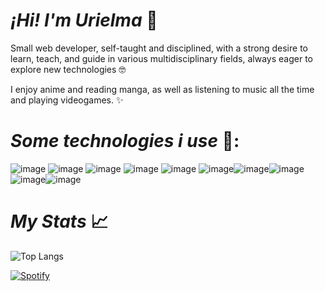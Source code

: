 # *¡Hi! I'm Urielma* 👋

Small web developer, self-taught and disciplined, with a strong desire to learn, teach, and guide in various multidisciplinary fields, always eager to explore new technologies 🤓

I enjoy anime and reading manga, as well as listening to music all the time and playing videogames. ✨

# *Some technologies i use* 🚀:
![image](https://img.shields.io/badge/Wordpress-21759B?style=for-the-badge&logo=wordpress&logoColor=white) ![image](https://img.shields.io/badge/Vercel-000000?style=for-the-badge&logo=vercel&logoColor=white)
![image](https://img.shields.io/badge/MySQL-005C84?style=for-the-badge&logo=mysql&logoColor=white) ![image](https://img.shields.io/badge/PostgreSQL-316192?style=for-the-badge&logo=postgresql&logoColor=white)
![image](https://img.shields.io/badge/PowerBI-F2C811?style=for-the-badge&logo=Power%20BI&logoColor=white) ![image](https://img.shields.io/badge/CSS3-1572B6?style=for-the-badge&logo=css3&logoColor=white)![image](https://img.shields.io/badge/HTML5-E34F26?style=for-the-badge&logo=html5&logoColor=white)![image](https://img.shields.io/badge/Python-FFD43B?style=for-the-badge&logo=python&logoColor=blue)![image](https://img.shields.io/badge/GitHub-100000?style=for-the-badge&logo=github&logoColor=white)![image](https://img.shields.io/badge/JavaScript-323330?style=for-the-badge&logo=javascript&logoColor=F7DF1E)

# *My Stats*  📈
![Top Langs](https://github-readme-stats.vercel.app/api/top-langs/?username=Urielmajb&layout=compact)

[![Spotify](spotify-now-playing-three-green.vercel.app)](https://open.spotify.com/user/urielmajb)
